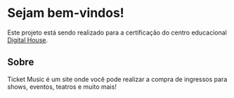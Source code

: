 # Sejam bem-vindos!

Este projeto está sendo realizado para a certificação do centro educacional [Digital House](https://www.digitalhouse.com/br?utm_source=google&utm_medium=paidsearch&utm_campaign=lead&utm_term=institucional&utm_content=b2c-institucional-curso-landing-texto-lead-kw-institucional-defrase-keyword-all-other-text-carreer-none-none-all-br-search-none&gclid=CjwKCAiAxJSPBhAoEiwAeO_fP4d9rA4hmpC1f43udD5sHG0fmEMWKmy6ttznYD_zeMefFDPf2JbMDhoC2ZQQAvD_BwE).

## Sobre

Ticket Music é um site onde você pode realizar a compra de ingressos para shows, eventos, teatros e muito mais!
